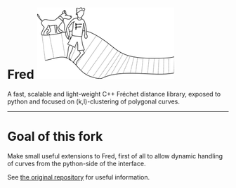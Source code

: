 # Fred ![alt text](https://raw.githubusercontent.com/derohde/Fred/master/logo/logo.png "Fred logo")
A fast, scalable and light-weight C++ Fréchet distance library, exposed to python and focused on (k,l)-clustering of polygonal curves.

---

# Goal of this fork

Make small useful extensions to Fred, first of all to allow dynamic handling of curves from the python-side of the interface.

See [the original repository](https://github.com/derohde/Fred) for useful information.
